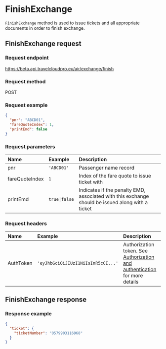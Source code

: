 # FinishExchange

`FinishExchange` method is used to issue tickets and all appropriate documents in order to finish exchange.

## FinishExchange request

### Request endpoint

https://beta.api.travelcloudpro.eu/air/exchange/finish

### Request method

POST

### Request example

```json
{
  "pnr": "ABCD01",
  "fareQuoteIndex": 1,
  "printEmd": false
}
```

### Request parameters

| Name | Example | Description |
| :--- | :--- | :--- |
| pnr | `'ABCD01'` | Passenger name record |
| fareQuoteIndex | `1` | Index of the fare quote to issue ticket with |
| printEmd | `true\|false` | Indicates if the penalty EMD, associated with this exchange should be issued along with a ticket |

### Request headers

| Name | Example | Description |
| :--- | :--- | :--- |
| AuthToken | `'eyJhbGciOiJIUzI1NiIsInR5cCI...'` | Authorization token. See [Authorization and authentication](../tcp/authorization.md) for more details |


## FinishExchange response

### Response example

```json
{
  "ticket": {
    "ticketNumber": "0579903116968"
  }
}
```
